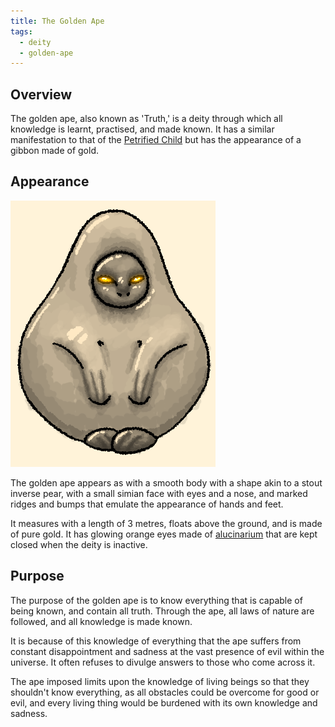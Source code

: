 ```yaml
---
title: The Golden Ape
tags:
  - deity
  - golden-ape
---
```

## Overview
The golden ape, also known as 'Truth,' is a deity through which all knowledge is learnt, practised, and made known. It has a similar manifestation to that of the [Petrified Child](deities/the-petrified-child.md) but has the appearance of a gibbon made of gold.
## Appearance
![](Pasted%20image%2020240312204746.png)

The golden ape appears as with a smooth body with a shape akin to a stout inverse pear, with a small simian face with eyes and a nose, and marked ridges and bumps that emulate the appearance of hands and feet.

It measures with a length of 3 metres, floats above the ground, and is made of pure gold. It has glowing orange eyes made of [alucinarium](phenomena/alucinara.md) that are kept closed when the deity is inactive.
## Purpose
The purpose of the golden ape is to know everything that is capable of being known, and contain all truth. Through the ape, all laws of nature are followed, and all knowledge is made known.

It is because of this knowledge of everything that the ape suffers from constant disappointment and sadness at the vast presence of evil within the universe. It often refuses to divulge answers to those who come across it.

The ape imposed limits upon the knowledge of living beings so that they shouldn't know everything, as all obstacles could be overcome for good or evil, and every living thing would be burdened with its own knowledge and sadness.
